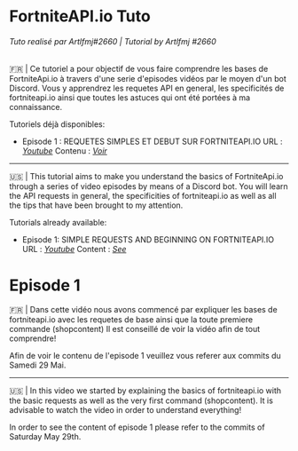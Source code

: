 # FortniteAPI.io Tuto
###### Tuto realisé par Artlfmj#2660 | Tutorial by Artlfmj #2660

🇫🇷 | Ce tutoriel a pour objectif de vous faire comprendre les bases de FortniteApi.io à travers d'une serie d'episodes vidéos par le moyen d'un bot Discord. Vous y apprendrez les requetes API en general, les specificités de fortniteapi.io ainsi que toutes les astuces qui ont été portées à ma connaissance.

Tutoriels déjà disponibles:
* Episode 1 : REQUETES SIMPLES ET DEBUT SUR FORTNITEAPI.IO 
URL : *[Youtube](https://youtu.be/qXnfcwEXES0)*
Contenu : *[Voir](https://github.com/Intermarket-Discord/Fortnite-api.io-tuto/blob/main/README.md#episode-1)*

--------------------------------------------------------------------------------------------------------------------------------------------------------------------

🇺🇸 | This tutorial aims to make you understand the basics of FortniteApi.io through a series of video episodes by means of a Discord bot. You will learn the API requests in general, the specificities of fortniteapi.io as well as all the tips that have been brought to my attention.

Tutorials already available:
* Episode 1: SIMPLE REQUESTS AND BEGINNING ON FORTNITEAPI.IO
URL : *[Youtube](https://youtu.be/qXnfcwEXES0)*
Content : *[See](https://github.com/Intermarket-Discord/Fortnite-api.io-tuto/blob/main/README.md#episode-1)*
# Episode 1
🇫🇷 | Dans cette vidéo nous avons commencé par expliquer les bases de fortniteapi.io avec les requetes de base ainsi que la toute premiere commande (shopcontent) Il est conseillé de voir la vidéo afin de tout comprendre!

Afin de voir le contenu de l'episode 1 veuillez vous referer aux commits du Samedi 29 Mai.

--------------------------------------------------------------------------------------------------------------------------------------------------------------------

🇺🇸 | In this video we started by explaining the basics of fortniteapi.io with the basic requests as well as the very first command (shopcontent). It is advisable to watch the video in order to understand everything!

In order to see the content of episode 1 please refer to the commits of Saturday May 29th.
